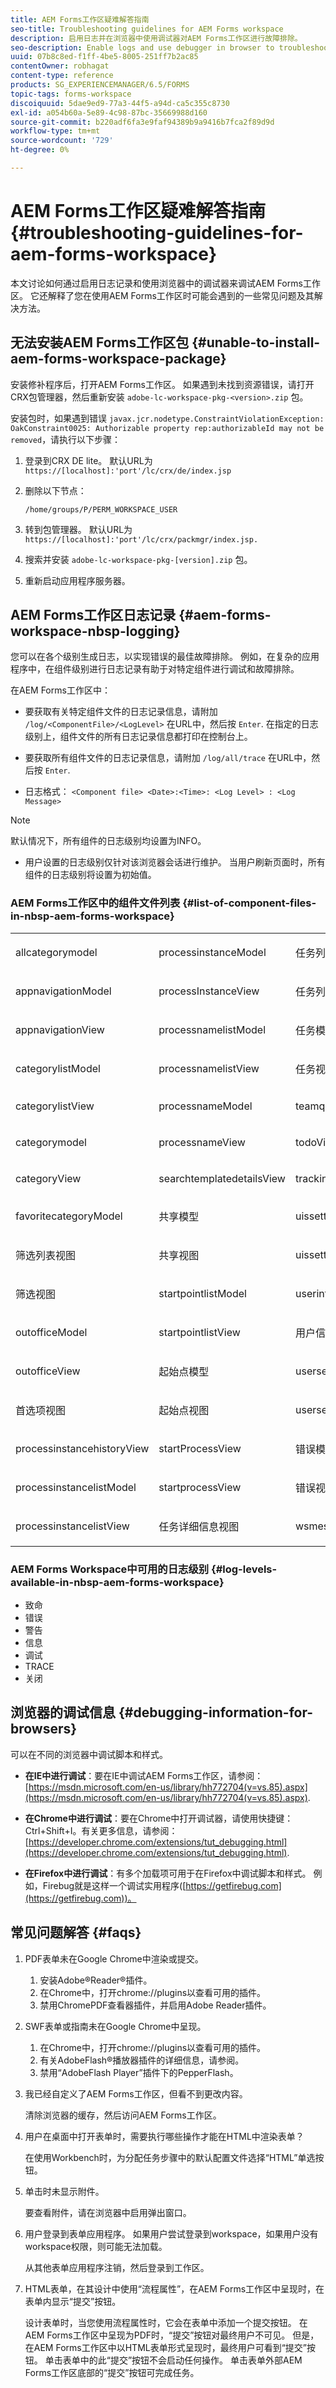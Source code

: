 ```yaml
---
title: AEM Forms工作区疑难解答指南
seo-title: Troubleshooting guidelines for AEM Forms workspace
description: 启用日志并在浏览器中使用调试器对AEM Forms工作区进行故障排除。
seo-description: Enable logs and use debugger in browser to troubleshoot AEM Forms workspace.
uuid: 07b8c8ed-f1ff-4be5-8005-251ff7b2ac85
contentOwner: robhagat
content-type: reference
products: SG_EXPERIENCEMANAGER/6.5/FORMS
topic-tags: forms-workspace
discoiquuid: 5dae9ed9-77a3-44f5-a94d-ca5c355c8730
exl-id: a054b60a-5e89-4c98-87bc-35669988d160
source-git-commit: b220adf6fa3e9faf94389b9a9416b7fca2f89d9d
workflow-type: tm+mt
source-wordcount: '729'
ht-degree: 0%

---
```


# AEM Forms工作区疑难解答指南 {#troubleshooting-guidelines-for-aem-forms-workspace}

本文讨论如何通过启用日志记录和使用浏览器中的调试器来调试AEM Forms工作区。 它还解释了您在使用AEM Forms工作区时可能会遇到的一些常见问题及其解决方法。

## 无法安装AEM Forms工作区包 {#unable-to-install-aem-forms-workspace-package}

安装修补程序后，打开AEM Forms工作区。 如果遇到未找到资源错误，请打开CRX包管理器，然后重新安装 `adobe-lc-workspace-pkg-<version>.zip` 包。

安装包时，如果遇到错误 `javax.jcr.nodetype.ConstraintViolationException: OakConstraint0025: Authorizable property rep:authorizableId may not be removed`，请执行以下步骤：

1. 登录到CRX DE lite。 默认URL为 `https://[localhost]:'port'/lc/crx/de/index.jsp`
1. 删除以下节点：

   `/home/groups/P/PERM_WORKSPACE_USER`

1. 转到包管理器。 默认URL为 `https://[localhost]:'port'/lc/crx/packmgr/index.jsp.`
1. 搜索并安装 `adobe-lc-workspace-pkg-[version].zip` 包。
1. 重新启动应用程序服务器。

## AEM Forms工作区日志记录 {#aem-forms-workspace-nbsp-logging}

您可以在各个级别生成日志，以实现错误的最佳故障排除。 例如，在复杂的应用程序中，在组件级别进行日志记录有助于对特定组件进行调试和故障排除。

在AEM Forms工作区中：

* 要获取有关特定组件文件的日志记录信息，请附加 `/log/<ComponentFile>/<LogLevel>` 在URL中，然后按 `Enter`. 在指定的日志级别上，组件文件的所有日志记录信息都打印在控制台上。

* 要获取所有组件文件的日志记录信息，请附加 `/log/all/trace` 在URL中，然后按 `Enter`.

* 日志格式： `<Component file> <Date>:<Time>: <Log Level> : <Log Message>`

>[!NOTE]
>
>默认情况下，所有组件的日志级别均设置为INFO。

* 用户设置的日志级别仅针对该浏览器会话进行维护。 当用户刷新页面时，所有组件的日志级别将设置为初始值。

### AEM Forms工作区中的组件文件列表 {#list-of-component-files-in-nbsp-aem-forms-workspace}

<table>
 <tbody>
  <tr>
   <td><p>allcategorymodel</p> </td>
   <td><p>processinstanceModel</p> </td>
   <td><p>任务列表模型</p> </td>
  </tr>
  <tr>
   <td><p>appnavigationModel</p> </td>
   <td><p>processInstanceView</p> </td>
   <td><p>任务列表视图</p> </td>
  </tr>
  <tr>
   <td><p>appnavigationView</p> </td>
   <td><p>processnamelistModel</p> </td>
   <td><p>任务模型</p> </td>
  </tr>
  <tr>
   <td><p>categorylistModel</p> </td>
   <td><p>processnamelistView</p> </td>
   <td><p>任务视图</p> </td>
  </tr>
  <tr>
   <td><p>categorylistView</p> </td>
   <td><p>processnameModel</p> </td>
   <td><p>teamqueuseview</p> </td>
  </tr>
  <tr>
   <td><p>categorymodel</p> </td>
   <td><p>processnameView</p> </td>
   <td><p>todoView</p> </td>
  </tr>
  <tr>
   <td><p>categoryView</p> </td>
   <td><p>searchtemplatedetailsView</p> </td>
   <td><p>trackingview</p> </td>
  </tr>
  <tr>
   <td><p>favoritecategoryModel</p> </td>
   <td><p>共享模型</p> </td>
   <td><p>uissettingsModel</p> </td>
  </tr>
  <tr>
   <td><p>筛选列表视图</p> </td>
   <td><p>共享视图</p> </td>
   <td><p>uissettingsView</p> </td>
  </tr>
  <tr>
   <td><p>筛选视图</p> </td>
   <td><p>startpointlistModel</p> </td>
   <td><p>userinfoModel</p> </td>
  </tr>
  <tr>
   <td><p>outofficeModel</p> </td>
   <td><p>startpointlistView</p> </td>
   <td><p>用户信息视图</p> </td>
  </tr>
  <tr>
   <td><p>outofficeView</p> </td>
   <td><p>起始点模型</p> </td>
   <td><p>usersearchModel</p> </td>
  </tr>
  <tr>
   <td><p>首选项视图</p> </td>
   <td><p>起始点视图</p> </td>
   <td><p>usersearchView</p> </td>
  </tr>
  <tr>
   <td><p>processinstancehistoryView</p> </td>
   <td><p>startProcessView</p> </td>
   <td><p>错误模型</p> </td>
  </tr>
  <tr>
   <td><p>processinstancelistModel</p> </td>
   <td><p>startprocessView</p> </td>
   <td><p>错误视图</p> </td>
  </tr>
  <tr>
   <td><p>processinstancelistView</p> </td>
   <td><p>任务详细信息视图</p> </td>
   <td><p>wsmessageView</p> </td>
  </tr>
 </tbody>
</table>

### AEM Forms Workspace中可用的日志级别 {#log-levels-available-in-nbsp-aem-forms-workspace}

* 致命
* 错误
* 警告
* 信息
* 调试
* TRACE
* 关闭

## 浏览器的调试信息 {#debugging-information-for-browsers}

可以在不同的浏览器中调试脚本和样式。

* **在IE中进行调试**：要在IE中调试AEM Forms工作区，请参阅： [https://msdn.microsoft.com/en-us/library/hh772704(v=vs.85).aspx](https://msdn.microsoft.com/en-us/library/hh772704(v=vs.85).aspx).

* **在Chrome中进行调试**：要在Chrome中打开调试器，请使用快捷键：Ctrl+Shift+I。有关更多信息，请参阅： [https://developer.chrome.com/extensions/tut_debugging.html](https://developer.chrome.com/extensions/tut_debugging.html).

* **在Firefox中进行调试**：有多个加载项可用于在Firefox中调试脚本和样式。 例如，Firebug就是这样一个调试实用程序([https://getfirebug.com](https://getfirebug.com))。

## 常见问题解答 {#faqs}

1. PDF表单未在Google Chrome中渲染或提交。

   1. 安装Adobe®Reader®插件。
   1. 在Chrome中，打开chrome://plugins以查看可用的插件。
   1. 禁用ChromePDF查看器插件，并启用Adobe Reader插件。

1. SWF表单或指南未在Google Chrome中呈现。

   1. 在Chrome中，打开chrome://plugins以查看可用的插件。
   1. 有关AdobeFlash®播放器插件的详细信息，请参阅。
   1. 禁用“AdobeFlash Player”插件下的PepperFlash。

1. 我已经自定义了AEM Forms工作区，但看不到更改内容。

   清除浏览器的缓存，然后访问AEM Forms工作区。

1. 用户在桌面中打开表单时，需要执行哪些操作才能在HTML中渲染表单？

   在使用Workbench时，为分配任务步骤中的默认配置文件选择“HTML”单选按钮。

1. 单击时未显示附件。

   要查看附件，请在浏览器中启用弹出窗口。

1. 用户登录到表单应用程序。 如果用户尝试登录到workspace，如果用户没有workspace权限，则可能无法加载。

   从其他表单应用程序注销，然后登录到工作区。

1. HTML表单，在其设计中使用“流程属性”，在AEM Forms工作区中呈现时，在表单内显示“提交”按钮。

   设计表单时，当您使用流程属性时，它会在表单中添加一个提交按钮。 在AEM Forms工作区中呈现为PDF时，“提交”按钮对最终用户不可见。 但是，在AEM Forms工作区中以HTML表单形式呈现时，最终用户可看到“提交”按钮。 单击表单中的此“提交”按钮不会启动任何操作。 单击表单外部AEM Forms工作区底部的“提交”按钮可完成任务。
